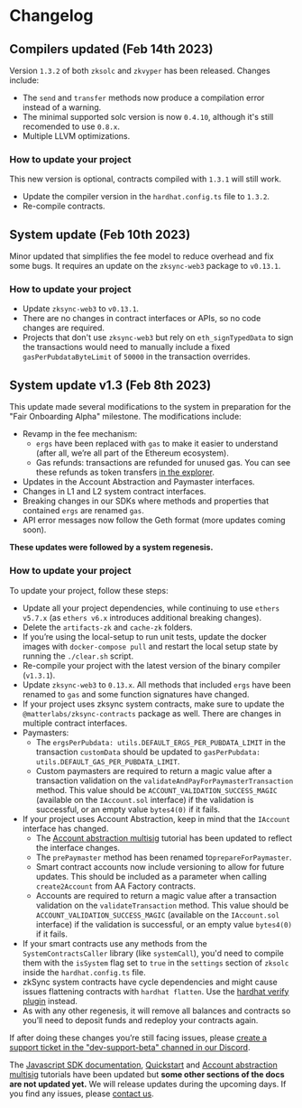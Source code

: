 # Changelog

## Compilers updated (Feb 14th 2023)

Version `1.3.2` of both `zksolc` and `zkvyper` has been released. Changes include:

- The `send` and `transfer` methods now produce a compilation error instead of a warning.
- The minimal supported solc version is now `0.4.10`, although it's still recomended to use `0.8.x`.
- Multiple LLVM optimizations.

### How to update your project

This new version is optional, contracts compiled with `1.3.1` will still work. 

- Update the compiler version in the `hardhat.config.ts` file to `1.3.2`.
- Re-compile contracts.

## System update (Feb 10th 2023)

Minor updated that simplifies the fee model to reduce overhead and fix some bugs. It requires an update on the `zksync-web3` package to `v0.13.1`.

### How to update your project

- Update `zksync-web3` to `v0.13.1`.
- There are no changes in contract interfaces or APIs, so no code changes are required.
- Projects that don't use `zksync-web3` but rely on `eth_signTypedData` to sign the transactions would need to manually include a fixed `gasPerPubdataByteLimit` of `50000` in the transaction overrides.


## System update v1.3 (Feb 8th 2023)

This update made several modifications to the system in preparation for the "Fair Onboarding Alpha" milestone. The modifications include:

- Revamp in the fee mechanism:
  - `ergs` have been replaced with `gas` to make it easier to understand (after all, we’re all part of the Ethereum ecosystem).
  - Gas refunds: transactions are refunded for unused gas. You can see these refunds as token transfers [in the explorer](https://explorer.zksync.io/).
- Updates in the Account Abstraction and Paymaster interfaces.
- Changes in L1 and L2 system contract interfaces.
- Breaking changes in our SDKs where methods and properties that contained `ergs` are renamed `gas`.
- API error messages now follow the Geth format (more updates coming soon).

**These updates were followed by a system regenesis.**

### How to update your project

To update your project, follow these steps:

- Update all your project dependencies, while continuing to use `ethers v5.7.x` (as `ethers v6.x` introduces additional breaking changes).
- Delete the `artifacts-zk` and `cache-zk` folders.
- If you’re using the local-setup to run unit tests, update the docker images with `docker-compose pull` and restart the local setup state by running the `./clear.sh` script.
- Re-compile your project with the latest version of the binary compiler (`v1.3.1`).
- Update `zksync-web3` to `0.13.x`. All methods that included `ergs` have been renamed to `gas` and some function signatures have changed.
- If your project uses zksync system contracts, make sure to update the `@matterlabs/zksync-contracts` package as well. There are changes in multiple contract interfaces.
- Paymasters: 
  - The `ergsPerPubdata: utils.DEFAULT_ERGS_PER_PUBDATA_LIMIT` in the transaction `customData` should be updated to `gasPerPubdata: utils.DEFAULT_GAS_PER_PUBDATA_LIMIT`. 
  - Custom paymasters are required to return a magic value after a transaction validation on the `validateAndPayForPaymasterTransaction` method. This value should be `ACCOUNT_VALIDATION_SUCCESS_MAGIC` (available on the `IAccount.sol` interface) if the validation is successful, or an empty value `bytes4(0)` if it fails.
- If your project uses Account Abstraction, keep in mind that the `IAccount` interface has changed. 
  - The [Account abstraction multisig](../tutorials/custom-aa-tutorial.md) tutorial has been updated to reflect the interface changes.
  - The `prePaymaster` method has been renamed to`prepareForPaymaster`.
  - Smart contract accounts now include versioning to allow for future updates. This should be included as a parameter when calling `create2Account` from AA Factory contracts.
  - Accounts are required to return a magic value after a transaction validation on the `validateTransaction` method. This value should be `ACCOUNT_VALIDATION_SUCCESS_MAGIC` (available on the `IAccount.sol` interface) if the validation is successful, or an empty value `bytes4(0)` if it fails.
- If your smart contracts use any methods from the `SystemContractsCaller` library (like `systemCall`), you'd need to compile them with the `isSystem` flag set to `true` in the `settings` section of `zksolc` inside the `hardhat.config.ts` file.
- zkSync system contracts have cycle dependencies and might cause issues flattening contracts with `hardhat flatten`. Use the [hardhat verify plugin](../../api/hardhat/hardhat-zksync-verify.md) instead.
- As with any other regenesis, it will remove all balances and contracts so you’ll need to deposit funds and redeploy your contracts again.

If after doing these changes you’re still facing issues, please [create a support ticket in the "dev-support-beta" channed in our Discord](https://join.zksync.dev/).

The [Javascript SDK documentation](../../api/js/getting-started.md), [Quickstart](../building-on-zksync/hello-world.md) and [Account abstraction multisig](../tutorials/custom-aa-tutorial.md) tutorials have been updated but **some other sections of the docs are not updated yet.** We will release updates during the upcoming days. If you find any issues, please [contact us](https://join.zksync.dev/).
